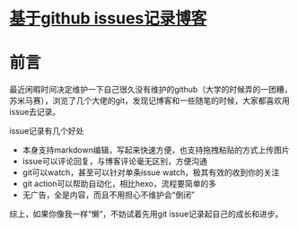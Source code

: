 # [基于github issues记录博客](https://github.com/void-syh/blog/issues/1)

# 前言
最近闲暇时间决定维护一下自己很久没有维护的github（大学的时候弄的一团糟，苏米马赛），浏览了几个大佬的git，发现记博客和一些随笔的时候，大家都喜欢用issue去记录。

issue记录有几个好处

- 本身支持markdown编辑，写起来快速方便，也支持拖拽粘贴的方式上传图片
- issue可以评论回复，与博客评论毫无区别，方便沟通
- git可以watch，甚至可以针对单条issue watch，极其有效的收到你的关注
- git action可以帮助自动化，相比hexo，流程要简单的多
- 无广告，全是内容，而且不用担心不维护会“倒闭”

综上，如果你像我一样“懒”，不妨试着先用git issue记录起自己的成长和进步。

